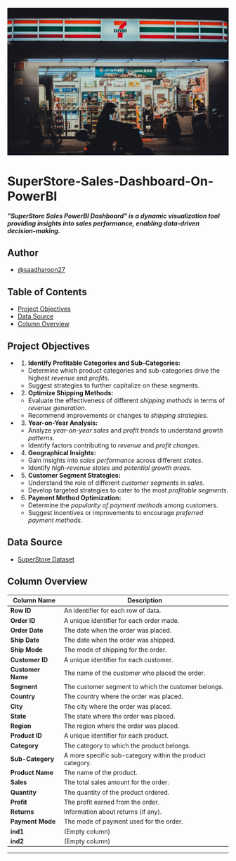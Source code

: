 ![banner](Assets/Banner.jpg)

# SuperStore-Sales-Dashboard-On-PowerBI
***"SuperStore Sales PowerBI Dashboard" is a dynamic visualization tool providing insights into sales performance, enabling data-driven decision-making.***

## Author
- [@saadharoon27](https://github.com/saadharoon27)

## Table of Contents
- [Project Objectives](#project-Objectives)
- [Data Source](#data-source)
- [Column Overview](#column-overview)

## Project Objectives
- 1. **Identify Profitable Categories and Sub-Categories:**
   - Determine which product categories and sub-categories drive the highest *revenue* and *profits*.
   - Suggest strategies to further capitalize on these segments.

- 2. **Optimize Shipping Methods:**
   - Evaluate the effectiveness of different *shipping methods* in terms of *revenue generation*.
   - Recommend improvements or changes to *shipping strategies*.

- 3. **Year-on-Year Analysis:**
   - Analyze *year-on-year sales* and *profit trends* to understand *growth patterns*.
   - Identify factors contributing to *revenue* and *profit changes*.

- 4. **Geographical Insights:**
   - Gain insights into *sales performance* across different *states*.
   - Identify *high-revenue states* and *potential growth areas*.

- 5. **Customer Segment Strategies:**
   - Understand the role of different *customer segments* in *sales*.
   - Develop targeted strategies to cater to the most *profitable segments*.

- 6. **Payment Method Optimization:**
   - Determine the *popularity of payment methods* among customers.
   - Suggest incentives or improvements to encourage *preferred payment methods*.

## Data Source
- [SuperStore Dataset](https://www.kaggle.com/datasets/saadharoon27/superstore-dataset)

## Column Overview

| **Column Name**  | **Description**                                              |
|------------------|--------------------------------------------------------------|
| **Row ID**       | An identifier for each row of data.                          |
| **Order ID**     | A unique identifier for each order made.                     |
| **Order Date**   | The date when the order was placed.                          |
| **Ship Date**    | The date when the order was shipped.                         |
| **Ship Mode**    | The mode of shipping for the order.                          |
| **Customer ID**  | A unique identifier for each customer.                       |
| **Customer Name**| The name of the customer who placed the order.              |
| **Segment**      | The customer segment to which the customer belongs.          |
| **Country**      | The country where the order was placed.                     |
| **City**         | The city where the order was placed.                        |
| **State**        | The state where the order was placed.                       |
| **Region**       | The region where the order was placed.                      |
| **Product ID**   | A unique identifier for each product.                        |
| **Category**     | The category to which the product belongs.                  |
| **Sub-Category** | A more specific sub-category within the product category.    |
| **Product Name** | The name of the product.                                     |
| **Sales**        | The total sales amount for the order.                       |
| **Quantity**     | The quantity of the product ordered.                         |
| **Profit**       | The profit earned from the order.                            |
| **Returns**      | Information about returns (if any).                          |
| **Payment Mode** | The mode of payment used for the order.                      |
| **ind1**         | (Empty column)                                              |
| **ind2**         | (Empty column)                                              |
----------------------------------------------------------------------------------


